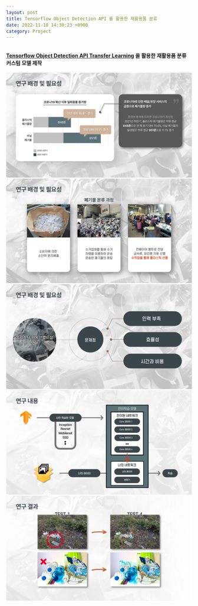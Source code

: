 ```yaml
---
layout: post
title: Tensorflow Object Detection API 를 활용한 재활용품 분류
date: 2022-11-18 14:30:23 +0900
category: Project
---
```

&nbsp;  
**[Tensorflow Object Detection API Transfer Learning](https://kimtaemin66.github.io/tensorflow/2022/06/08/Tensroflow-API-Fine-tuning.html) 을 활용한 재활용품 분류 커스텀 모델 제작**  
&nbsp;  
![1](/images/project/CRMO/001.png)  
![2](/images/project/CRMO/002.png)
![3](/images/project/CRMO/003.png)
![4](/images/project/CRMO/004.png)
![5](/images/project/CRMO/005.png)


